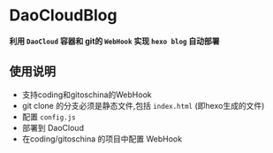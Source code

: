 # DaoCloudBlog

**利用 `DaoCloud` 容器和 git的 `WebHook` 实现 `hexo blog` 自动部署**

## 使用说明
- 支持coding和gitoschina的WebHook
- git clone 的分支必须是静态文件,包括 `index.html` (即hexo生成的文件)
- 配置 `config.js`
- 部署到 DaoCloud
- 在coding/gitoschina 的项目中配置 WebHook

